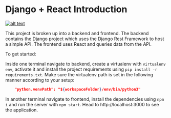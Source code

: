 # Django + React Introduction

[![alt text](https://github.com/justdjango/DjReact/blob/master/thumbnail.png "Logo")](https://youtu.be/uZgRbnIsgrA)

This project is broken up into a backend and frontend. The backend contains the Django project which uses the Django Rest Framework to host a simple API. The frontend uses React and queries data from the API.

To get started:

Inside one terminal navigate to backend, create a virtualenv with `virtualenv env`, activate it and install the project requirements using `pip install -r requirements.txt`. Make sure the virtualenv path is set in the following manner according to your setup:

```json
    "python.venvPath": "${workspaceFolder}/env/bin/python3"
```

In another terminal navigate to frontend, install the dependencies using `npm i` and run the server with `npm start`. Head to http://localhost:3000 to see the application.
